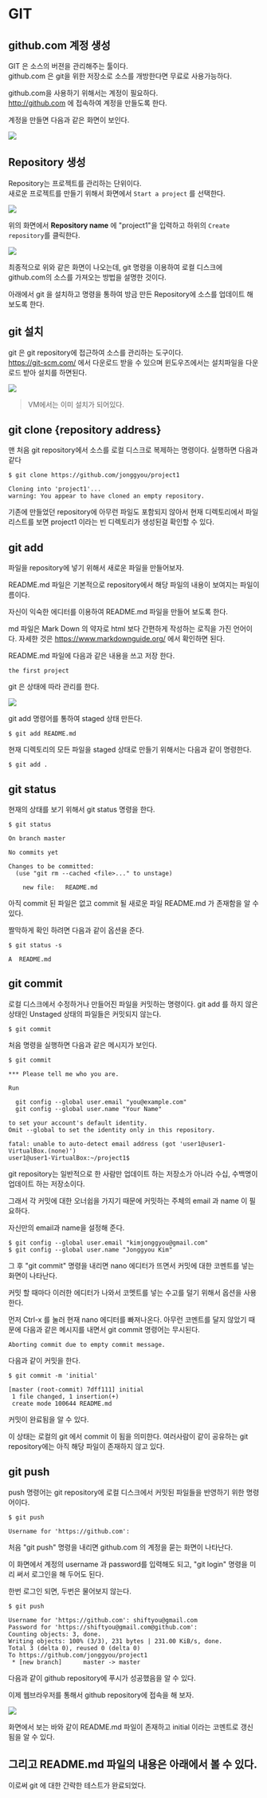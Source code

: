 # GIT

## github.com 계정 생성

GIT 은 소스의 버젼을 관리해주는 툴이다.  
github.com 은 git을 위한 저장소로 소스를 개방한다면 무료로 사용가능하다. 

github.com을 사용하기 위해서는 계정이 필요하다.  
http://github.com 에 접속하여 계정을 만들도록 한다.

계정을 만들면 다음과 같은 화면이 보인다.

![](images/git1.png)


## Repository 생성

Repository는 프로젝트를 관리하는 단위이다.  
새로운 프로젝트를 만들기 위해서 화면에서 `Start a project` 를 선택한다.

![](images/git2.png)

위의 화면에서 **Repository name** 에 "project1"을 입력하고 하위의 `Create repository`를 클릭한다.

![](images/git3.png)

최종적으로 위와 같은 화면이 나오는데, git 명령을 이용하여 로컬 디스크에 github.com의 소스를 가져오는 방법을 설명한 것이다.

아래에서 git 을 설치하고 명령을 통하여 방금 만든 Repository에 소스를 업데이트 해 보도록 한다.

## git 설치

git 은 git repository에 접근하여 소스를 관리하는 도구이다.   
https://git-scm.com/ 에서 다운로드 받을 수 있으며 윈도우즈에서는 설치파일을 다운로드 받아 설치를 하면된다.

![](images/git4.png)

>VM에서는 이미 설치가 되어있다.

## git clone {repository address}

맨 처음 git repository에서 소스를 로컬 디스크로 복제하는 명령이다. 실행하면 다음과 같다

~~~
$ git clone https://github.com/jonggyou/project1

Cloning into 'project1'...
warning: You appear to have cloned an empty repository.
~~~

기존에 만들었던 repository에 아무런 파일도 포함되지 않아서 현재 디렉토리에서 파일 리스트를 보면 project1 이라는 빈 디렉토리가 생성된걸 확인할 수 있다.

## git add

파일을 repository에 넣기 위해서 새로운 파일을 만들어보자.

README.md 파일은 기본적으로 repository에서 해당 파일의 내용이 보여지는 파일이름이다.

자신이 익숙한 에디터를 이용하여 README.md 파일을 만들어 보도록 한다.

md 파일은 Mark Down 의 약자로 html 보다 간편하게 작성하는 로직을 가진 언어이다. 자세한 것은 https://www.markdownguide.org/ 에서 확인하면 된다.

README.md 파일에 다음과 같은 내용을 쓰고 저장 한다.

~~~
the first project
~~~

git 은 상태에 따라 관리를 한다.

![](images/git5.png)

git add 명령어를 통하여 staged 상태 만든다.

~~~
$ git add README.md
~~~

현재 디렉토리의 모든 파일을 staged 상태로 만들기 위해서는 다음과 같이 명령한다.

~~~
$ git add .
~~~

## git status

현재의 상태를 보기 위해서 git status 명령을 한다.

~~~
$ git status

On branch master

No commits yet

Changes to be committed:
  (use "git rm --cached <file>..." to unstage)

	new file:   README.md

~~~

아직 commit 된 파일은 없고 commit 될 새로운 파일 README.md 가 존재함을 알 수 있다.

짤막하게 확인 하려면 다음과 같이 옵션을 준다.

~~~
$ git status -s

A  README.md
~~~

## git commit

로컬 디스크에서 수정하거나 만들어진 파일을 커밋하는 명령이다. git add 를 하지 않은 상태인 Unstaged 상태의 파일들은 커밋되지 않는다.

~~~
$ git commit
~~~

처음 명령을 실행하면 다음과 같은 메시지가 보인다.

~~~
$ git commit

*** Please tell me who you are.

Run

  git config --global user.email "you@example.com"
  git config --global user.name "Your Name"

to set your account's default identity.
Omit --global to set the identity only in this repository.

fatal: unable to auto-detect email address (got 'user1@user1-VirtualBox.(none)')
user1@user1-VirtualBox:~/project1$ 
~~~

git repository는 일반적으로 한 사람만 업데이트 하는 저장소가 아니라 수십, 수백명이 업데이트 하는 저장소이다.  

그래서 각 커밋에 대한 오너쉽을 가지기 때문에 커밋하는 주체의 email 과 name 이 필요하다.

자신만의 email과 name을 설정해 준다.

~~~
$ git config --global user.email "kimjonggyou@gmail.com"
$ git config --global user.name "Jonggyou Kim"
~~~

그 후 "git commit" 명령을 내리면 nano 에디터가 뜨면서 커밋에 대한 코멘트를 넣는 화면이 나타난다.

커밋 할 때마다 이러한 에디터가 나와서 코멧트를 넣는 수고를 덜기 위해서 옵션을 사용한다.

먼저 Ctrl-x 를 눌러 현재 nano 에디터를 빠져나온다. 아무런 코멘트를 달지 않았기 때문에 다음과 같은 메시지를 내면서 git commit 명령어는 무시된다.

~~~
Aborting commit due to empty commit message.
~~~

다음과 같이 커밋을 한다.

~~~
$ git commit -m 'initial'

[master (root-commit) 7dff111] initial
 1 file changed, 1 insertion(+)
 create mode 100644 README.md
~~~

커밋이 완료됨을 알 수 있다.

이 상태는 로컬의 git 에서 commit 이 됨을 의미한다. 여러사람이 같이 공유하는 git repository에는 아직 해당 파일이 존재하지 않고 있다.


## git push

push 명령어는 git repository에 로컬 디스크에서 커밋된 파일들을 반영하기 위한 명령어이다.

~~~
$ git push

Username for 'https://github.com': 
~~~

처음 "git push" 명령을 내리면 github.com 의 계정을 묻는 화면이 나타난다.

이 화면에서 계정의 username 과 password를 입력해도 되고, "git login" 명령을 미리 써서 로그인을 해 두어도 된다.

한번 로그인 되면, 두번은 물어보지 않는다.

~~~
$ git push

Username for 'https://github.com': shiftyou@gmail.com
Password for 'https://shiftyou@gmail.com@github.com': 
Counting objects: 3, done.
Writing objects: 100% (3/3), 231 bytes | 231.00 KiB/s, done.
Total 3 (delta 0), reused 0 (delta 0)
To https://github.com/jonggyou/project1
 * [new branch]      master -> master
~~~

다음과 같이 github repository에 푸시가 성공했음을 알 수 있다.

이제 웹브라우저를 통해서 github repository에 접속을 해 보자.

![](images/git6.png)

화면에서 보는 바와 같이 README.md 파일이 존재하고 initial 이라는 코멘트로 갱신됨을 알 수 있다.

그리고 README.md 파일의 내용은 아래에서 볼 수 있다.
---
이로써 git 에 대한 간락한 테스트가 완료되었다.